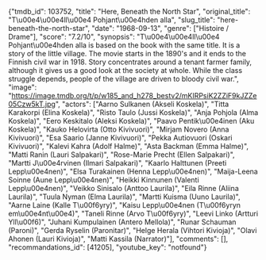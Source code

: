 {"tmdb_id": 103752, "title": "Here, Beneath the North Star", "original_title": "T\u00e4\u00e4ll\u00e4 Pohjant\u00e4hden alla", "slug_title": "here-beneath-the-north-star", "date": "1968-09-13", "genre": ["Histoire / Drame"], "score": "7.2/10", "synopsis": "T\u00e4\u00e4ll\u00e4 Pohjant\u00e4hden alla is based on the book with the same title. It is a story of the little village. The movie starts in the 1890's and it ends to the Finnish civil war in 1918. Story concentrates around a tenant farmer family, although it gives us a good look at the society at whole. While the class struggle depends, people of the village are driven to bloody civil war.", "image": "https://image.tmdb.org/t/p/w185_and_h278_bestv2/mKIRPsiK2ZZiF9kJZZe05Czw5kT.jpg", "actors": ["Aarno Sulkanen (Akseli Koskela)", "Titta Karakorpi (Elina Koskela)", "Risto Taulo (Jussi Koskela)", "Anja Pohjola (Alma Koskela)", "Eero Keskitalo (Aleksi Koskela)", "Paavo Pentik\u00e4inen (Aku Koskela)", "Kauko Helovirta (Otto Kivivuori)", "Mirjam Novero (Anna Kivivuori)", "Esa Saario (Janne Kivivuori)", "Pekka Autiovuori (Oskari Kivivuori)", "Kalevi Kahra (Adolf Halme)", "Asta Backman (Emma Halme)", "Matti Ranin (Lauri Salpakari)", "Rose-Marie Precht (Ellen Salpakari)", "Martti J\u00e4rvinen (Ilmari Salpakari)", "Kaarlo Halttunen (Preeti Lepp\u00e4nen)", "Elsa Turakainen (Henna Lepp\u00e4nen)", "Maija-Leena Soinne (Aune Lepp\u00e4nen)", "Heikki Kinnunen (Valenti Lepp\u00e4nen)", "Veikko Sinisalo (Anttoo Laurila)", "Eila Rinne (Aliina Laurila)", "Tuula Nyman (Elma Laurila)", "Martti Kuisma (Uuno Laurila)", "Aarne Laine (Kalle T\u00f6yry)", "Kaisu Lepp\u00e4nen (T\u00f6yryn em\u00e4nt\u00e4)", "Taneli Rinne (Arvo T\u00f6yry)", "Leevi Linko (Artturi Yll\u00f6)", "Juhani Kumpulainen (Antero Mellola)", "Runar Schauman (Paroni)", "Gerda Ryselin (Paronitar)", "Helge Herala (Vihtori Kivioja)", "Olavi Ahonen (Lauri Kivioja)", "Matti Kassila (Narrator)"], "comments": [], "recommandations_id": [41205], "youtube_key": "notfound"}
